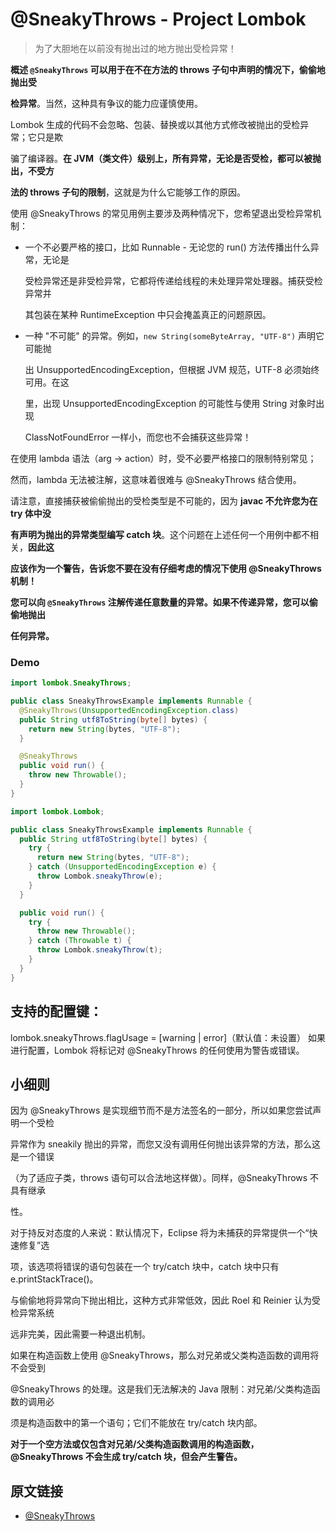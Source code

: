 # @SneakyThrows - Project Lombok

>  为了大胆地在以前没有抛出过的地方抛出受检异常！

**概述 `@SneakyThrows` 可以用于在不在方法的 throws 子句中声明的情况下，偷偷地抛出受**

**检异常**。当然，这种具有争议的能力应谨慎使用。

Lombok 生成的代码不会忽略、包装、替换或以其他方式修改被抛出的受检异常；它只是欺

骗了编译器。**在 JVM（类文件）级别上，所有异常，无论是否受检，都可以被抛出，不受方**

**法的 throws 子句的限制**，这就是为什么它能够工作的原因。

使用 @SneakyThrows 的常见用例主要涉及两种情况下，您希望退出受检异常机制：

+ 一个不必要严格的接口，比如 Runnable - 无论您的 run() 方法传播出什么异常，无论是
  
  受检异常还是非受检异常，它都将传递给线程的未处理异常处理器。捕获受检异常并
  
  其包装在某种 RuntimeException 中只会掩盖真正的问题原因。

+ 一种 "不可能" 的异常。例如，`new String(someByteArray, "UTF-8")` 声明它可能抛
  
  出 UnsupportedEncodingException，但根据 JVM 规范，UTF-8 必须始终可用。在这
  
  里，出现 UnsupportedEncodingException 的可能性与使用 String 对象时出现 
  
  ClassNotFoundError 一样小，而您也不会捕获这些异常！

在使用 lambda 语法（arg -> action）时，受不必要严格接口的限制特别常见；

然而，lambda 无法被注解，这意味着很难与 @SneakyThrows 结合使用。

请注意，直接捕获被偷偷抛出的受检类型是不可能的，因为 **javac 不允许您为在 try 体中没**

**有声明为抛出的异常类型编写 catch 块**。这个问题在上述任何一个用例中都不相关，**因此这**

**应该作为一个警告，告诉您不要在没有仔细考虑的情况下使用 @SneakyThrows 机制！**

**您可以向 `@SneakyThrows` 注解传递任意数量的异常。如果不传递异常，您可以偷偷地抛出**

**任何异常。**

### Demo

```java
import lombok.SneakyThrows;

public class SneakyThrowsExample implements Runnable {
  @SneakyThrows(UnsupportedEncodingException.class)
  public String utf8ToString(byte[] bytes) {
    return new String(bytes, "UTF-8");
  }

  @SneakyThrows
  public void run() {
    throw new Throwable();
  }
}
```

```java
import lombok.Lombok;

public class SneakyThrowsExample implements Runnable {
  public String utf8ToString(byte[] bytes) {
    try {
      return new String(bytes, "UTF-8");
    } catch (UnsupportedEncodingException e) {
      throw Lombok.sneakyThrow(e);
    }
  }

  public void run() {
    try {
      throw new Throwable();
    } catch (Throwable t) {
      throw Lombok.sneakyThrow(t);
    }
  }
}
```

## 支持的配置键：

lombok.sneakyThrows.flagUsage = [warning | error]（默认值：未设置）
如果进行配置，Lombok 将标记对 @SneakyThrows 的任何使用为警告或错误。

## 小细则

因为 @SneakyThrows 是实现细节而不是方法签名的一部分，所以如果您尝试声明一个受检

异常作为 sneakily 抛出的异常，而您又没有调用任何抛出该异常的方法，那么这是一个错误

（为了适应子类，throws 语句可以合法地这样做）。同样，@SneakyThrows 不具有继承

性。

对于持反对态度的人来说：默认情况下，Eclipse 将为未捕获的异常提供一个“快速修复”选

项，该选项将错误的语句包装在一个 try/catch 块中，catch 块中只有 e.printStackTrace()。

与偷偷地将异常向下抛出相比，这种方式非常低效，因此 Roel 和 Reinier 认为受检异常系统

远非完美，因此需要一种退出机制。

如果在构造函数上使用 @SneakyThrows，那么对兄弟或父类构造函数的调用将不会受到 

@SneakyThrows 的处理。这是我们无法解决的 Java 限制：对兄弟/父类构造函数的调用必

须是构造函数中的第一个语句；它们不能放在 try/catch 块内部。

**对于一个空方法或仅包含对兄弟/父类构造函数调用的构造函数，@SneakyThrows 不会生成 try/catch 块，但会产生警告。**

## 原文链接

+ [@SneakyThrows](https://projectlombok.org/features/SneakyThrows)
